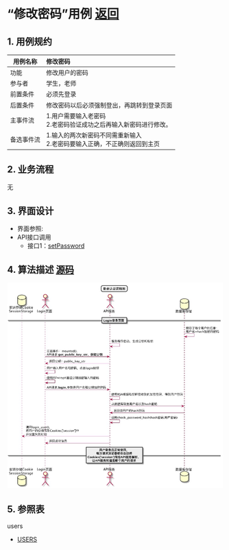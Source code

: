 <!-- markdownlint-disable MD033-->
<!-- 禁止MD033类型的警告 https://www.npmjs.com/package/markdownlint -->

# “修改密码”用例 [返回](../README.md)
## 1. 用例规约

|用例名称|修改密码|
|-------|:-------------|
|功能|修改用户的密码|
|参与者|学生，老师|
|前置条件|必须先登录|
|后置条件|修改密码以后必须强制登出，再跳转到登录页面|
|主事件流| 1.用户需要输入老密码</br>2.老密码验证成功之后再输入新密码进行修改。|
|备选事件流|1.输入的两次新密码不同需重新输入</br>2.老密码要输入正确，不正确则返回到主页|

## 2. 业务流程
无

## 3. 界面设计
- 界面参照: 
- API接口调用
    - 接口1：[setPassword](../接口/setPassword.md)

## 4. 算法描述 [源码](../src/登录认证流程图.puml)
![登录认证流程图](../images/登录认证流程图.png)
    
## 5. 参照表
users
- [USERS](../数据库设计.md/#USERS)
